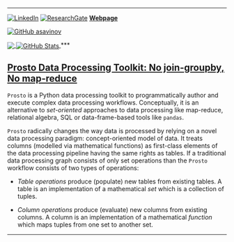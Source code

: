 ***
<a href="https://de.linkedin.com/in/alexandrsavinov"><img alt="LinkedIn" src="https://img.shields.io/badge/LinkedIn-gray?style=for-the-badge&logo=linkedin"></a>
<a href="http://www.researchgate.net/profile/Alexandr_Savinov"><img alt="ResearchGate" src="https://img.shields.io/badge/ResearchGate-00CCBB?style=for-the-badge&logo=ResearchGate&logoColor=white"></a>
[**Webpage**](http://conceptoriented.org) 

[![GitHub asavinov](https://img.shields.io/github/followers/asavinov?label=follow&style=social)](https://cdn.jsdelivr.net/npm/simple-icons@v3/icons/github.svg)

<a href="https://github.com/asavinov" target="_blank">
  <img align="center" src="https://github-readme-stats.vercel.app/api/top-langs/?username=asavinov&theme=light&hide_langs_below=1" />
</a>
<a href="https://github.com/asavinov" target="_blank">
 <img align="center" src="https://github-readme-stats.vercel.app/api?username=asavinov&show_icons=true&theme=light&line_height=27" alt="GitHub Stats"/>
</a>
***

## [Prosto Data Processing Toolkit: No join-groupby, No map-reduce](https://github.com/asavinov/prosto)

`Prosto` is a Python data processing toolkit to programmatically author and execute complex data processing workflows. Conceptually, it is an alternative to *set-oriented* approaches to data processing like map-reduce, relational algebra, SQL or data-frame-based tools like `pandas`.

`Prosto` radically changes the way data is processed by relying on a novel data processing paradigm: concept-oriented model of data. It treats columns (modelled via mathematical functions) as first-class elements of the data processing pipeline having the same rights as tables. If a traditional data processing graph consists of only set operations than the `Prosto` workflow consists of two types of operations:

* *Table operations* produce (populate) new tables from existing tables. A table is an implementation of a mathematical *set* which is a collection of tuples.

* *Column operations* produce (evaluate) new columns from existing columns. A column is an implementation of a mathematical *function* which maps tuples from one set to another set.
***

<!--

[![GitHub Stats](https://github-readme-stats.vercel.app/api?username=asavinov&count_private=true&show_icons=true)](https://github.com/asavinov)


🐍 🐘 ➤ • ► ◄
 http://www.alanwood.net/unicode/miscellaneous-symbols-and-pictographs.html

https://github.com/Ileriayo/markdown-badges

**asavinov/asavinov** is a ✨ _special_ ✨ repository because its `README.md` (this file) appears on your GitHub profile.

Here are some ideas to get you started:

- 🔭 I’m currently working on ...
- 🌱 I’m currently learning ...
- 👯 I’m looking to collaborate on ...
- 🤔 I’m looking for help with ...
- 💬 Ask me about ...
- 📫 How to reach me: ...
- 😄 Pronouns: ...
- ⚡ Fun fact: ...
- 👋
-->
